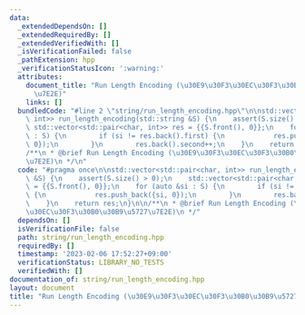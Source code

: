 ```yaml
---
data:
  _extendedDependsOn: []
  _extendedRequiredBy: []
  _extendedVerifiedWith: []
  _isVerificationFailed: false
  _pathExtension: hpp
  _verificationStatusIcon: ':warning:'
  attributes:
    document_title: "Run Length Encoding (\u30E9\u30F3\u30EC\u30F3\u30B0\u30B9\u5727\
      \u7E2E)"
    links: []
  bundledCode: "#line 2 \"string/run_length_encoding.hpp\"\n\nstd::vector<std::pair<char,\
    \ int>> run_length_encoding(std::string &S) {\n    assert(S.size() > 0);\n   \
    \ std::vector<std::pair<char, int>> res = {{S.front(), 0}};\n    for (auto &si\
    \ : S) {\n        if (si != res.back().first) {\n            res.push_back({si,\
    \ 0});\n        }\n        res.back().second++;\n    }\n    return res;\n}\n\n\
    /**\n * @brief Run Length Encoding (\u30E9\u30F3\u30EC\u30F3\u30B0\u30B9\u5727\
    \u7E2E)\n */\n"
  code: "#pragma once\n\nstd::vector<std::pair<char, int>> run_length_encoding(std::string\
    \ &S) {\n    assert(S.size() > 0);\n    std::vector<std::pair<char, int>> res\
    \ = {{S.front(), 0}};\n    for (auto &si : S) {\n        if (si != res.back().first)\
    \ {\n            res.push_back({si, 0});\n        }\n        res.back().second++;\n\
    \    }\n    return res;\n}\n\n/**\n * @brief Run Length Encoding (\u30E9\u30F3\
    \u30EC\u30F3\u30B0\u30B9\u5727\u7E2E)\n */"
  dependsOn: []
  isVerificationFile: false
  path: string/run_length_encoding.hpp
  requiredBy: []
  timestamp: '2023-02-06 17:52:27+09:00'
  verificationStatus: LIBRARY_NO_TESTS
  verifiedWith: []
documentation_of: string/run_length_encoding.hpp
layout: document
title: "Run Length Encoding (\u30E9\u30F3\u30EC\u30F3\u30B0\u30B9\u5727\u7E2E)"
---
```

